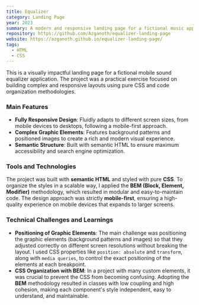 ```yaml
---
title: Equalizer
category: Landing Page
year: 2023
summary: A modern and responsive landing page for a fictional music app.
repository: https://github.com/Azganoth/equalizer-landing-page
website: https://azganoth.github.io/equalizer-landing-page/
tags:
  - HTML
  - CSS
---
```


This is a visually impactful landing page for a fictional mobile sound equalizer application. The project was a practical exercise focused on building complex and responsive layouts using pure CSS and code organization methodologies.

### Main Features

- **Fully Responsive Design**: Fluidly adapts to different screen sizes, from mobile devices to desktops, following a mobile-first approach.
- **Complex Graphic Elements**: Features background patterns and positioned images to create a rich and modern visual experience.
- **Semantic Structure**: Built with semantic HTML to ensure maximum accessibility and search engine optimization.

### Tools and Technologies

The project was built with **semantic HTML** and styled with pure **CSS**. To organize the styles in a scalable way, I applied the **BEM (Block, Element, Modifier)** methodology, which resulted in modular and easy-to-maintain code. The design approach was strictly **mobile-first**, ensuring a high-quality experience on mobile devices that expands to larger screens.

### Technical Challenges and Learnings

- **Positioning of Graphic Elements**: The main challenge was positioning the graphic elements (background patterns and images) so that they adjusted correctly on different screen resolutions without breaking the layout. I used CSS properties like `position: absolute` and `transform`, along with `media queries`, to control the exact positioning of the elements at each breakpoint.
- **CSS Organization with BEM**: In a project with many custom elements, it was crucial to prevent the CSS from becoming confusing. Adopting the **BEM** methodology resulted in classes with low coupling and high cohesion, making each component's style independent, easy to understand, and maintainable.
